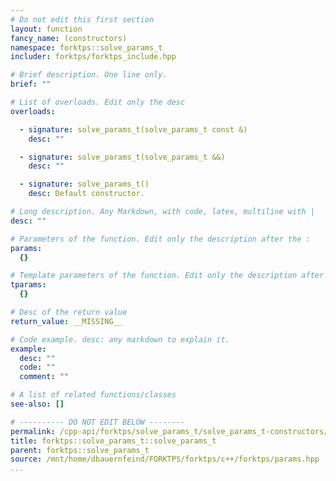 ```yaml
---
# Do not edit this first section
layout: function
fancy_name: (constructors)
namespace: forktps::solve_params_t
includer: forktps/forktps_include.hpp

# Brief description. One line only.
brief: ""

# List of overloads. Edit only the desc
overloads:

  - signature: solve_params_t(solve_params_t const &)
    desc: ""

  - signature: solve_params_t(solve_params_t &&)
    desc: ""

  - signature: solve_params_t()
    desc: Default constructor.

# Long description. Any Markdown, with code, latex, multiline with |
desc: ""

# Parameters of the function. Edit only the description after the :
params:
  {}

# Template parameters of the function. Edit only the description after the :
tparams:
  {}

# Desc of the return value
return_value: __MISSING__

# Code example. desc: any markdown to explain it.
example:
  desc: ""
  code: ""
  comment: ""

# A list of related functions/classes
see-also: []

# ---------- DO NOT EDIT BELOW --------
permalink: /cpp-api/forktps/solve_params_t/solve_params_t-constructors/
title: forktps::solve_params_t::solve_params_t
parent: forktps::solve_params_t
source: /mnt/home/dbauernfeind/FORKTPS/forktps/c++/forktps/params.hpp
...
```


